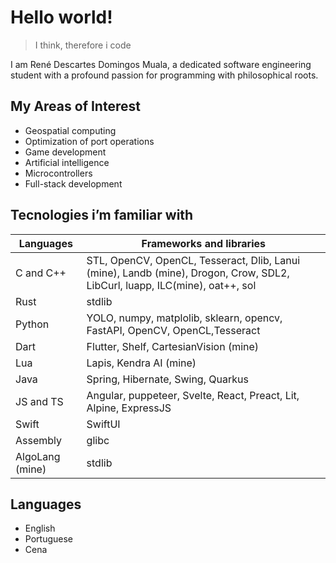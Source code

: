 # Hello world!

> I think, therefore i code

I am René Descartes Domingos Muala, a dedicated software engineering student with a profound passion for programming with philosophical roots.

## My Areas of Interest

- Geospatial computing
- Optimization of port operations
- Game development
- Artificial intelligence
- Microcontrollers
- Full-stack development

## Tecnologies i’m familiar with

| Languages | Frameworks and libraries |
| --- | --- |
| C and C++ | STL, OpenCV, OpenCL, Tesseract, Dlib, Lanui (mine), Landb (mine), Drogon, Crow, SDL2, LibCurl, luapp, ILC(mine), oat++, sol |
| Rust | stdlib |
| Python | YOLO, numpy, matplolib, sklearn, opencv, FastAPI, OpenCV,  OpenCL,Tesseract |
| Dart | Flutter, Shelf, CartesianVision (mine) |
| Lua | Lapis, Kendra AI (mine) |
| Java | Spring, Hibernate, Swing, Quarkus |
| JS and TS | Angular, puppeteer, Svelte, React, Preact, Lit, Alpine, ExpressJS |
| Swift | SwiftUI |
| Assembly | glibc |
| AlgoLang (mine) | stdlib |

## Languages

- English
- Portuguese
- Cena
<!---
ReneMuala/ReneMuala is a ✨ special ✨ repository because its `README.md` (this file) appears on your GitHub profile.
You can click the Preview link to take a look at your changes.
--->
